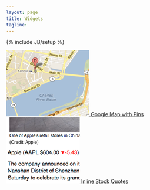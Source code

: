 ```yaml
---
layout: page
title: Widgets
tagline:
---
```

{% include JB/setup %}

<div class="widgets">
  <div class="widget">
    <a class="image" href="/widgets/google-map/">
      <img src="/images/widgets/google-map.png" />
    </a>
    <a class="caption" href="/widgets/google-map/">Google Map with Pins</a>
  </div>
  <div class="widget">
    <a class="image" href="/widgets/stock-symbol/">
      <img src="/images/widgets/stock-symbol.png" />
    </a>
    <a class="caption" href="/widgets/stock-symbol/">Inline Stock Quotes</a>
  </div>
</div>


<script>
$(function() {
  SelectPage("PageWidgets");
});
</script>
